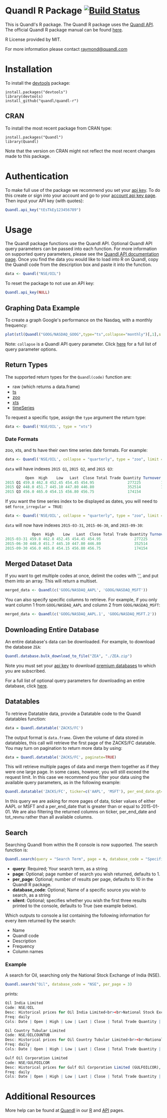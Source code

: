 Quandl R Package [![Build Status](https://travis-ci.org/quandl/quandl-r.svg?branch=master)](https://travis-ci.org/quandl/quandl-r)
=========

This is Quandl's R package. The Quandl R package uses the [Quandl API](https://www.quandl.com/docs/api). The official Quandl R package manual can be found [here](https://cran.r-project.org/package=Quandl).

R License provided by MIT.

For more information please contact raymond@quandl.com

# Installation

To install the [devtools](https://cran.r-project.org/package=devtools) package:

    install.packages("devtools")
    library(devtools)
    install_github("quandl/quandl-r")

## CRAN

To install the most recent package from CRAN type:

    install.packages("Quandl")
    library(Quandl)
    
Note that the version on CRAN might not reflect the most recent changes made to this package.

# Authentication

To make full use of the package we recommend you set your [api key](https://www.quandl.com/docs/api#api-keys). To do this create or sign into your account and go to your [account api key page](https://www.quandl.com/account/api). Then input your API key (with quotes):

```r
Quandl.api_key("tEsTkEy123456789")
```

# Usage

The Quandl package functions use the Quandl API. Optional Quandl API query parameters can be passed into each function. For more information on supported query parameters, please see the [Quandl API documentation page](https://www.quandl.com/docs/api). Once you find the data you would like to load into R on Quandl, copy the Quandl code from the description box and paste it into the function.

```r
data <- Quandl("NSE/OIL")
```

To reset the package to not use an API key:

```r
Quandl.api_key(NULL)
```

## Graphing Data Example
To create a graph Google's performance on the Nasdaq, with a monthly frequency:

```r
plot(stl(Quandl("GOOG/NASDAQ_GOOG",type="ts",collapse="monthly")[,1],s.window="per"))
```

Note: `collapse` is a Quandl API query parameter. Click [here](https://www.quandl.com/docs/api#retrieve-data-and-metadata) for a full list of query parameter options.  

## Return Types

The supported return types for the `Quandl(code)` function are:
* raw (which returns a data.frame)
* [ts](https://stat.ethz.ch/R-manual/R-devel/library/stats/html/ts.html)
* [zoo](https://cran.r-project.org/package=zoo)
* [xts](https://cran.r-project.org/package=xts)
* [timeSeries](https://cran.r-project.org/package=timeSeries)

To request a specific type, assign the `type` argument the return type:

```r
data <- Quandl('NSE/OIL', type = "xts")
```

### Date Formats

zoo, xts, and ts have their own time series date formats. For example:

```r
data <- Quandl('NSE/OIL', collapse = "quarterly", type = "zoo", limit = 3)
```

`data` will have indexes `2015 Q1`, `2015 Q2`, and `2015 Q3`:

```r
         Open  High    Low   Last  Close Total Trade Quantity Turnover (Lacs)
2015 Q1 459.8 462.8 452.45 454.45 454.95               277225         1265.84
2015 Q2 448.0 451.7 445.10 447.80 446.80               352514         1576.93
2015 Q3 456.0 465.0 454.15 456.80 456.75               174154          797.79
```

If you want the time series index to be displayed as dates, you will need to set `force_irregular = TRUE`:

```r
data <- Quandl('NSE/OIL', collapse = "quarterly", type = "zoo", limit = 3, force_irregular = TRUE)
```

`data` will now have indexes `2015-03-31`, `2015-06-30`, and `2015-09-30`:

```r
            Open  High    Low   Last  Close Total Trade Quantity Turnover (Lacs)
2015-03-31 459.8 462.8 452.45 454.45 454.95               277225         1265.84
2015-06-30 448.0 451.7 445.10 447.80 446.80               352514         1576.93
2015-09-30 456.0 465.0 454.15 456.80 456.75               174154          797.79
```

## Merged Dataset Data
If you want to get multiple codes at once, delimit the codes with ',', and put them into an array. This will return a multiset.

```r
merged_data <- Quandl(c('GOOG/NASDAQ_AAPL', 'GOOG/NASDAQ_MSFT'))
```

You can also specify specific columns to retrieve. For example, if you only want column 1 from `GOOG/NASDAQ_AAPL` and column 2 from `GOOG/NASDAQ_MSFT`:

```r
merged_data <- Quandl(c('GOOG/NASDAQ_AAPL.1', 'GOOG/NASDAQ_MSFT.2'))
```

## Downloading Entire Database

An entire database's data can be downloaded. For example, to download the database `ZEA`:

```r
Quandl.database.bulk_download_to_file("ZEA", "./ZEA.zip")
```

Note you must set your [api key](#authentication) to download [premium databases](https://www.quandl.com/search?type=premium) to which you are subscribed.

For a full list of optional query parameters for downloading an entire database, click [here](https://www.quandl.com/docs/api#entire-database).

## Datatables

To retrieve Datatable data, provide a Datatable code to the Quandl datatables function:

```r
data = Quandl.datatable('ZACKS/FC')
```

The output format is `data.frame`. Given the volume of data stored in datatables, this call will retrieve the first page of the ZACKS/FC datatable. You may turn on pagination to return more data by using:

```r
data = Quandl.datatable('ZACKS/FC', paginate=TRUE)
```

This will retrieve multiple pages of data and merge them together as if they were one large page. In some cases, however, you will still exceed the request limit. In this case we recommend you filter your data using the available query parameters, as in the following example:

```r
Quandl.datatable('ZACKS/FC', ticker=c('AAPL', 'MSFT'), per_end_date.gt='2015-01-01', qopts.columns=c('ticker', 'per_end_date', 'tot_revnu'))
```

In this query we are asking for more pages of data, ticker values of either AAPL or MSFT and a per_end_date that is greater than or equal to 2015-01-01. We are also filtering the returned columns on ticker, per_end_date and tot_revnu rather than all available columns.
    
## Search
Searching Quandl from within the R console is now supported. The search function is:

```r
Quandl.search(query = "Search Term", page = n, database_code = "Specific database to search", silent = TRUE|FALSE)
```

* **query**: Required; Your search term, as a string
* **page**: Optional; page number of search you wish returned, defaults to 1.
* **per_page**: Optional; number of results per page, defaults to 10 in the Quandl R package.
* **database_code**: Optional; Name of a specific source you wish to search, as a string
* **silent**: Optional; specifies whether you wish the first three results printed to the console, defaults to True (see example below).

Which outputs to console a list containing the following information for every item returned by the search:

* Name
* Quandl code
* Description
* Frequency
* Column names  


### Example
A search for Oil,  searching only the National Stock Exchange of India (NSE).

```r
Quandl.search("Oil", database_code = "NSE", per_page = 3)
```
	
prints:

```r
Oil India Limited
Code: NSE/OIL
Desc: Historical prices for Oil India Limited<br><br>National Stock Exchange of India<br><br>Ticker: OIL<br><br>ISIN: INE274J01014
Freq: daily
Cols: Date | Open | High | Low | Last | Close | Total Trade Quantity | Turnover (Lacs)

Oil Country Tubular Limited
Code: NSE/OILCOUNTUB
Desc: Historical prices for Oil Country Tubular Limited<br><br>National Stock Exchange of India<br><br>Ticker: OILCOUNTUB<br><br>ISIN: INE591A01010
Freq: daily
Cols: Date | Open | High | Low | Last | Close | Total Trade Quantity | Turnover (Lacs)

Gulf Oil Corporation Limited
Code: NSE/GULFOILCOR
Desc: Historical prices for Gulf Oil Corporation Limited (GULFOILCOR), (ISIN: INE077F01027),  National Stock Exchange of India.
Freq: daily
Cols: Date | Open | High | Low | Last | Close | Total Trade Quantity | Turnover (Lacs)
```


# Additional Resources
    
More help can be found at [Quandl](https://www.quandl.com) in our [R](https://www.quandl.com/help/r) and [API](https://www.quandl.com/docs/api) pages.
